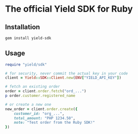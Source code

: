 # The official Yield SDK for Ruby

## Installation

```sh
gem install yield-sdk
```

## Usage

```ruby
require "yield/sdk"

# for security, never commit the actual key in your code
client = Yield::SDK::Client.new(ENV["YIELD_API_KEY"])

# fetch an existing order
order = client.order.fetch("ord_...")
p order.customer.registered_name

# or create a new one
new_order = client.order.create({
    customer_id: "org_...",
    total_amount: "PHP 1234.50",
    note: "Test order from the Ruby SDK!"
})
```
